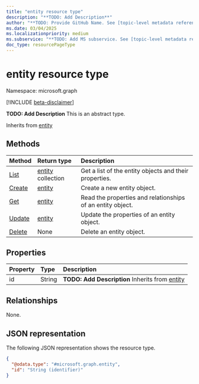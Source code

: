 ```yaml
---
title: "entity resource type"
description: "**TODO: Add Description**"
author: "**TODO: Provide GitHub Name. See [topic-level metadata reference](https://aka.ms/msgo?pagePath=Document-APIs/Guidelines/Metadata)**"
ms.date: 03/04/2025
ms.localizationpriority: medium
ms.subservice: "**TODO: Add MS subservice. See [topic-level metadata reference](https://aka.ms/msgo?pagePath=Document-APIs/Guidelines/Metadata)**"
doc_type: resourcePageType
---
```


# entity resource type

Namespace: microsoft.graph

[!INCLUDE [beta-disclaimer](../../includes/beta-disclaimer.md)]

**TODO: Add Description**
This is an abstract type.

Inherits from [entity](../resources/entity.md)

## Methods
|Method|Return type|Description|
|:---|:---|:---|
|[List](../api/searchhit-list-source.md)|[entity](../resources/entity.md) collection|Get a list of the entity objects and their properties.|
|[Create](../api/searchhit-post-source.md)|[entity](../resources/entity.md)|Create a new entity object.|
|[Get](../api/entity-get.md)|[entity](../resources/entity.md)|Read the properties and relationships of an entity object.|
|[Update](../api/entity-update.md)|[entity](../resources/entity.md)|Update the properties of an entity object.|
|[Delete](../api/searchhit-delete-source.md)|None|Delete an entity object.|

## Properties
|Property|Type|Description|
|:---|:---|:---|
|id|String|**TODO: Add Description** Inherits from [entity](../resources/entity.md)|

## Relationships
None.

## JSON representation
The following JSON representation shows the resource type.
<!-- {
  "blockType": "resource",
  "keyProperty": "id",
  "@odata.type": "microsoft.graph.entity",
  "openType": false
}
-->
``` json
{
  "@odata.type": "#microsoft.graph.entity",
  "id": "String (identifier)"
}
```

